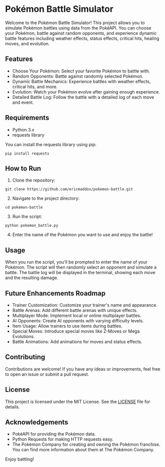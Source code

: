 # Pokémon Battle Simulator

Welcome to the Pokémon Battle Simulator! This project allows you to simulate Pokémon battles using data from the PokéAPI. You can choose your Pokémon, battle against random opponents, and experience dynamic battle features including weather effects, status effects, critical hits, healing moves, and evolution.

## Features

- Choose Your Pokémon: Select your favorite Pokémon to battle with.
- Random Opponents: Battle against randomly selected Pokémon.
- Dynamic Battle Mechanics: Experience battles with weather effects, critical hits, and more.
- Evolution: Watch your Pokémon evolve after gaining enough experience.
- Detailed Battle Log: Follow the battle with a detailed log of each move and event.

## Requirements

- Python 3.x
- requests library

You can install the requests library using pip:
```
pip install requests
```

## How to Run

1. Clone the repository:
```
git clone https://github.com/ericmaddox/pokemon-battle.git
```

2. Navigate to the project directory:
```
cd pokemon-battle
```

3. Run the script:
```
python pokemon_battle.py
```

4. Enter the name of the Pokémon you want to use and enjoy the battle!

## Usage

When you run the script, you'll be prompted to enter the name of your Pokémon. The script will then randomly select an opponent and simulate a battle. The battle log will be displayed in the terminal, showing each move and the resulting damage.

## Future Enhancements Roadmap

- Trainer Customization: Customize your trainer's name and appearance.
- Battle Arenas: Add different battle arenas with unique effects.
- Multiplayer Mode: Implement local or online multiplayer battles.
- AI Opponents: Create AI opponents with varying difficulty levels.
- Item Usage: Allow trainers to use items during battles.
- Special Moves: Introduce special moves like Z-Moves or Mega Evolutions.
- Battle Animations: Add animations for moves and status effects.

## Contributing

Contributions are welcome! If you have any ideas or improvements, feel free to open an issue or submit a pull request.

## License

This project is licensed under the MIT License. See the [LICENSE](https://github.com/ericmaddox/pokemon-battle/blob/main/LICENSE) file for details.

## Acknowledgements

- PokéAPI for providing the Pokémon data.
- Python Requests for making HTTP requests easy.
- The Pokémon Company for creating and owning the Pokémon franchise. You can find more information about them at The Pokémon Company.

Enjoy battling!
